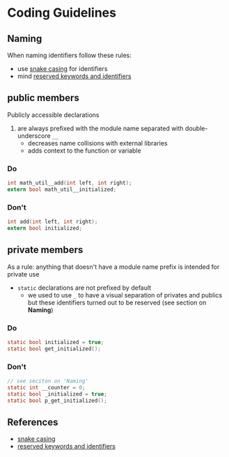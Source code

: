 # Coding Guidelines

## Naming

When naming identifiers follow these rules:

- use [snake casing] for identifiers
- mind [reserved keywords and identifiers]

## public members

Publicly accessible declarations

1. are always prefixed with the module name separated with double-underscore `__`
   - decreases name collisions with external libraries
   - adds context to the function or variable

### Do

```c
int math_util__add(int left, int right);
extern bool math_util__initialized;
```

### Don't

```c
int add(int left, int right);
extern bool initialized;
```

## private members

As a rule: anything that doesn't have a module name prefix is intended for private use

- `static` declarations are not prefixed by default
  - we used to use `_` to have a visual separation of privates and publics but these
    identifiers turned out to be reserved (see section on **Naming**)

### Do

```c
static bool initialized = true;
static bool get_initialized();
```

### Don't

```c
// see seciton on 'Naming'
static int __counter = 0;
static bool _initialized = true;
static bool p_get_initialized();
```

## References

- [snake casing]
- [reserved keywords and identifiers]

[snake casing]: https://www.freecodecamp.org/news/snake-case-vs-camel-case-vs-pascal-case-vs-kebab-case-whats-the-difference/#snake-case
[reserved keywords and identifiers]: https://www.gnu.org/software/libc/manual/html_node/Reserved-Names.html
